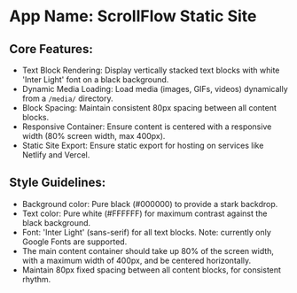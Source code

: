 # **App Name**: ScrollFlow Static Site

## Core Features:

- Text Block Rendering: Display vertically stacked text blocks with white 'Inter Light' font on a black background.
- Dynamic Media Loading: Load media (images, GIFs, videos) dynamically from a `/media/` directory.
- Block Spacing: Maintain consistent 80px spacing between all content blocks.
- Responsive Container: Ensure content is centered with a responsive width (80% screen width, max 400px).
- Static Site Export: Ensure static export for hosting on services like Netlify and Vercel.

## Style Guidelines:

- Background color: Pure black (#000000) to provide a stark backdrop.
- Text color: Pure white (#FFFFFF) for maximum contrast against the black background.
- Font: 'Inter Light' (sans-serif) for all text blocks. Note: currently only Google Fonts are supported.
- The main content container should take up 80% of the screen width, with a maximum width of 400px, and be centered horizontally.
- Maintain 80px fixed spacing between all content blocks, for consistent rhythm.